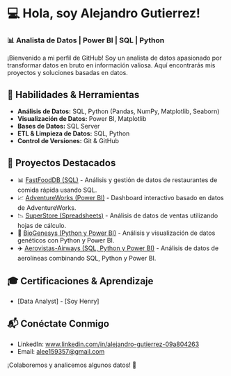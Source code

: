 # 💻 Hola, soy Alejandro Gutierrez!

### 📊 Analista de Datos | Power BI | SQL | Python

¡Bienvenido a mi perfil de GitHub! Soy un analista de datos apasionado por transformar datos en bruto en información valiosa. Aquí encontrarás mis proyectos y soluciones basadas en datos.

## 🚀 Habilidades & Herramientas
- **Análisis de Datos:** SQL, Python (Pandas, NumPy, Matplotlib, Seaborn)
- **Visualización de Datos:** Power BI, Matplotlib
- **Bases de Datos:** SQL Server
- **ETL & Limpieza de Datos:** SQL, Python
- **Control de Versiones:** Git & GitHub

## 📂 Proyectos Destacados

- 📊 [FastFoodDB (SQL)](https://github.com/tuusuario/FastFoodDB) - Análisis y gestión de datos de restaurantes de comida rápida usando SQL.
- 📈 [AdventureWorks (Power BI)](https://github.com/tuusuario/AdventureWorks) - Dashboard interactivo basado en datos de AdventureWorks.
- 📉 [SuperStore (Spreadsheets)](https://github.com/tuusuario/SuperStore) - Análisis de datos de ventas utilizando hojas de cálculo.
- 🧬 [BioGenesys (Python y Power BI)](https://github.com/tuusuario/BioGenesys) - Análisis y visualización de datos genéticos con Python y Power BI.
- ✈️ [Aerovistas-Airways (SQL, Python y Power BI)](https://github.com/tuusuario/Aerovistas-Airways) - Análisis de datos de aerolíneas combinando SQL, Python y Power BI.

## 🎓 Certificaciones & Aprendizaje
- [Data Analyst] - [Soy Henry]

## 📬 Conéctate Conmigo
- LinkedIn: www.linkedin.com/in/alejandro-gutierrez-09a804263
- Email: alee159357@gmail.com

¡Colaboremos y analicemos algunos datos! 🚀

